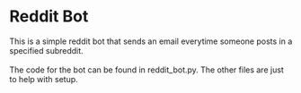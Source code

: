 # Reddit Bot

This is a simple reddit bot that sends an email everytime someone posts in a specified subreddit. 
<br>
<br>
The code for the bot can be found in reddit_bot.py. The other files are just to help with setup.